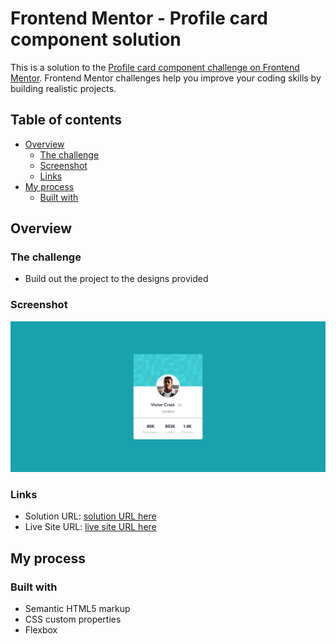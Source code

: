 # Frontend Mentor - Profile card component solution

This is a solution to the [Profile card component challenge on Frontend Mentor](https://www.frontendmentor.io/challenges/profile-card-component-cfArpWshJ). Frontend Mentor challenges help you improve your coding skills by building realistic projects. 

## Table of contents

- [Overview](#overview)
  - [The challenge](#the-challenge)
  - [Screenshot](#screenshot)
  - [Links](#links)
- [My process](#my-process)
  - [Built with](#built-with)

## Overview

### The challenge

- Build out the project to the designs provided

### Screenshot

![](./screenshot.png)


### Links

- Solution URL: [solution URL here](https://github.com/promisszn/profile-card)
- Live Site URL: [live site URL here](https://promisszn.github.io/profile-card/)

## My process

### Built with

- Semantic HTML5 markup
- CSS custom properties
- Flexbox